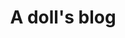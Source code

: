 ---
layout: "layouts/blog.liquid"
title: "A doll's blog"
description: "The blog of a tiny Bratz doll."
---
